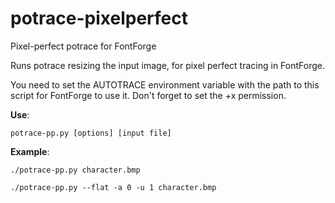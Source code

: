 potrace-pixelperfect
====================

Pixel-perfect potrace for FontForge

Runs potrace resizing the input image, for pixel perfect tracing in FontForge.

You need to set the AUTOTRACE environment variable with the path to this script for FontForge to use it. Don't forget to set the +x permission.

<b>Use</b>:

    potrace-pp.py [options] [input file]

<b>Example</b>:

    ./potrace-pp.py character.bmp

    ./potrace-pp.py --flat -a 0 -u 1 character.bmp
